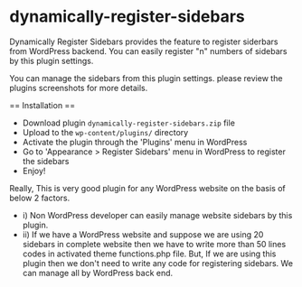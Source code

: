 # dynamically-register-sidebars

Dynamically Register Sidebars provides the feature to register siderbars from WordPress backend. You can easily register "n" numbers of sidebars by this plugin settings.  

You can manage the sidebars from this plugin settings. please review the plugins screenshots for more details.

== Installation ==
* Download plugin `dynamically-register-sidebars.zip` file 
* Upload to the `wp-content/plugins/` directory
* Activate the plugin through the 'Plugins' menu in WordPress
* Go to 'Appearance > Register Sidebars' menu in WordPress to register the sidebars
* Enjoy!

Really, This is very good plugin for any WordPress website on the basis of below 2 factors.
* i) Non WordPress developer can easily manage website sidebars by this plugin.
* ii) If we have a WordPress website and suppose we are using 20 sidebars in complete website then we have to write more than 50 lines codes in activated theme functions.php file. But, If we are using this plugin then we don't need to write any code for registering sidebars. We can manage all by WordPress back end.
